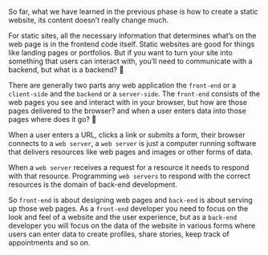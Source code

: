 So far, what we have learned in the previous phase is how to create a static website, its content doesn’t really change much.

For static sites, all the necessary information that determines what’s on the web page is in the frontend code itself. Static websites are good for things like landing pages or portfolios. But if you want to turn your site into something that users can interact with, you’ll need to communicate with a backend, but what is a backend? 🤔

[]()

There are generally two parts any web application the `front-end` or a `client-side` and the `backend` or a `server-side`.
The `front-end` consists of the web pages you see and interact with in your browser, but how are those pages delivered to the browser? and when a user enters data into those pages where does it go? 🤔

When a user enters a URL, clicks a link or submits a form, their browser connects to a `web server`, a `web server` is just a computer running software that delivers resources like web pages and images or other forms of data.

When a `web server` receives a request for a resource it needs to respond with that resource.
Programming `web servers` to respond with the correct resources is the domain of back-end development.

So `front-end` is about designing web pages and `back-end` is about serving up those web pages.
As a `front-end` developer you need to focus on the look and feel of a website and the user experience,
but as a `back-end` developer you will focus on the data of the website in various forms where users can enter data to create profiles, share stories, keep track of appointments and so on.

